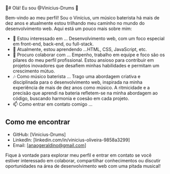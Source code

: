   👋# Olá! Eu sou @Vinicius-Drums 👋

Bem-vindo ao meu perfil! Sou o Vinícius, um músico baterista há mais de dez anos e atualmente estou trilhando meu caminho no mundo do desenvolvimento web. Aqui está um pouco mais sobre mim:

- 👀 Estou interessado em ... Desenvolvimento web, com um foco especial em  front-end, back-end, ou full-stack.
- 🌱 Atualmente, estou aprendendo ...HTML, CSS, JavaScript, etc.
- 💼 Procuro colaborar com ... Empenho, trabalho em equipe e foco são os pilares do meu perfil profissional. Estou ansioso para contribuir em projetos inovadores que desafiem minhas habilidades e permitam um crescimento mútuo.
- 🎶 Como músico baterista ... Trago uma abordagem criativa e disciplinada para o desenvolvimento web, inspirada na minha experiência de mais de dez anos como músico. A ritmicidade e a precisão que aprendi na bateria refletem-se na minha abordagem ao código, buscando harmonia e coesão em cada projeto.
- 📫 Como entrar em contato comigo ... 

## Como me encontrar

- GitHub: [Vinicius-Drums]
- LinkedIn: [linkedin.com/in/vinicius-oliveira-9858a3299]
- Email: [anaogeraldino@gmail.com]

Fique à vontade para explorar meu perfil e entrar em contato se você estiver interessado em colaborar, compartilhar conhecimentos ou discutir oportunidades na área de desenvolvimento web com uma pitada musical!
